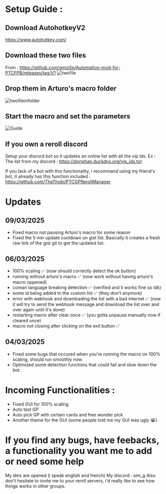# Setup Guide :

## Download AutohotkeyV2
https://www.autohotkey.com/

## Download these two files
From : https://github.com/gmisSe/Automation-mod-for-PTCFPB/releases/tag/V1
![twofile](https://github.com/user-attachments/assets/5c860ecb-d1a2-45f3-afa1-bba3f2fc2c7e)

## Drop them in Arturo's macro folder
![twofileinfolder](https://github.com/user-attachments/assets/45fe8363-1b72-4971-8024-0331a6098458)

## Start the macro and set the parameters
![Guide](https://github.com/user-attachments/assets/ed771bd0-26de-4cd9-a885-df7198f6efaa)

## If you own a reroll discord 
Setup your discord bot so it updates an online list with all the vip ids. 
Ex : The list from my discord : https://donphan.duckdns.org/vip_ids.txt. 

If you lack of a bot with this functionality, i recommand using my friend's bot, it already has this function included : https://github.com/TheThobi/PTCGPRerollManager

# Updates
## 09/03/2025
- Fixed macro not pausing Arturo's macro for some reason
- Fixed the 5 min update cooldown on gist list. Basically it creates a fresh raw link of the gist git to get the updated list.
 
## 06/03/2025
- 100% scaling  ✅ (now should correctly detect the ok button)
- running without arturo's macro ✅  (now work without having arturo's macro oppened)
- corean language breaking detection ✅  (verified and it works fine so idk)
- some id being added to the custom list ✅  (they don't anymore)
- error with webhook and downloading the list with a bad internet ✅  (now it will try to send the webhook message and download the list over and over again until it's done)
- restarting macro after clear once ✅ (you gotta unpause manually now if cleared once)
- macro not closing after clicking on the exit button ✅

## 04/03/2025 
- Fixed some bugs that occured when you're running the macro on 100% scaling, should run smoothly now. 
- Optimized some detection functions that could fail and slow down the bot.

# Incoming Functionalities : 
- Fixed GUI for 100% scaling 
- Auto test GP 
- Auto pick GP with certain cards and free wonder pick
- Another theme for the GUI (some people told me my GUI was ugly 😭)

# If you find any bugs, have feebacks, a functionality you want me to add or need some help
My dms are opened (i speak english and french)
My discord : sim_g 
Also don't hesitate to invite me to your reroll servers, i'd really like to see how things works in other groups.

